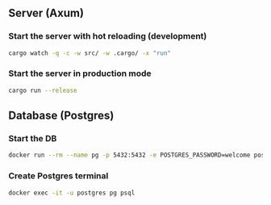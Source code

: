 ## Server (Axum)

### Start the server with hot reloading (development)

```bash
cargo watch -q -c -w src/ -w .cargo/ -x "run"
```

### Start the server in production mode

```bash
cargo run --release
```

## Database (Postgres)

### Start the DB

```bash
docker run --rm --name pg -p 5432:5432 -e POSTGRES_PASSWORD=welcome postgres:15
```

### Create Postgres terminal

```bash
docker exec -it -u postgres pg psql
```
